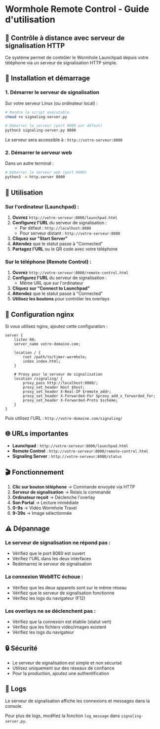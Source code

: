 # Wormhole Remote Control - Guide d'utilisation

## 🎹 Contrôle à distance avec serveur de signalisation HTTP

Ce système permet de contrôler le Wormhole Launchpad depuis votre téléphone via un serveur de signalisation HTTP simple.

## 🚀 Installation et démarrage

### 1. Démarrer le serveur de signalisation

Sur votre serveur Linux (ou ordinateur local) :

```bash
# Rendre le script exécutable
chmod +x signaling-server.py

# Démarrer le serveur (port 8080 par défaut)
python3 signaling-server.py 8080
```

Le serveur sera accessible à : `http://votre-serveur:8080`

### 2. Démarrer le serveur web

Dans un autre terminal :

```bash
# Démarrer le serveur web (port 8000)
python3 -m http.server 8000
```

## 📱 Utilisation

### Sur l'ordinateur (Launchpad) :

1. **Ouvrez** `http://votre-serveur:8000/launchpad.html`
2. **Configurez l'URL** du serveur de signalisation :
   - Par défaut : `http://localhost:8080`
   - Pour serveur distant : `http://votre-serveur:8080`
3. **Cliquez sur "Start Server"**
4. **Attendez** que le statut passe à "Connected"
5. **Partagez l'URL** ou le QR code avec votre téléphone

### Sur le téléphone (Remote Control) :

1. **Ouvrez** `http://votre-serveur:8000/remote-control.html`
2. **Configurez l'URL** du serveur de signalisation :
   - Même URL que sur l'ordinateur
3. **Cliquez sur "Connect to Launchpad"**
4. **Attendez** que le statut passe à "Connected"
5. **Utilisez les boutons** pour contrôler les overlays

## 🔧 Configuration nginx

Si vous utilisez nginx, ajoutez cette configuration :

```nginx
server {
    listen 80;
    server_name votre-domaine.com;
    
    location / {
        root /path/to/timer-wormhole;
        index index.html;
    }
    
    # Proxy pour le serveur de signalisation
    location /signaling/ {
        proxy_pass http://localhost:8080/;
        proxy_set_header Host $host;
        proxy_set_header X-Real-IP $remote_addr;
        proxy_set_header X-Forwarded-For $proxy_add_x_forwarded_for;
        proxy_set_header X-Forwarded-Proto $scheme;
    }
}
```

Puis utilisez l'URL : `http://votre-domaine.com/signaling/`

## 🌐 URLs importantes

- **Launchpad** : `http://votre-serveur:8000/launchpad.html`
- **Remote Control** : `http://votre-serveur:8000/remote-control.html`
- **Signaling Server** : `http://votre-serveur:8080/status`

## 🎬 Fonctionnement

1. **Clic sur bouton téléphone** → Commande envoyée via HTTP
2. **Serveur de signalisation** → Relais la commande
3. **Ordinateur reçoit** → Déclenche l'overlay
4. **Son Portal** → Lecture immédiate
5. **0-9s** → Vidéo Wormhole Travel
6. **9-39s** → Image sélectionnée

## ⚠️ Dépannage

### Le serveur de signalisation ne répond pas :
- Vérifiez que le port 8080 est ouvert
- Vérifiez l'URL dans les deux interfaces
- Redémarrez le serveur de signalisation

### La connexion WebRTC échoue :
- Vérifiez que les deux appareils sont sur le même réseau
- Vérifiez que le serveur de signalisation fonctionne
- Vérifiez les logs du navigateur (F12)

### Les overlays ne se déclenchent pas :
- Vérifiez que la connexion est établie (statut vert)
- Vérifiez que les fichiers vidéo/images existent
- Vérifiez les logs du navigateur

## 🔒 Sécurité

- Le serveur de signalisation est simple et non sécurisé
- Utilisez uniquement sur des réseaux de confiance
- Pour la production, ajoutez une authentification

## 📝 Logs

Le serveur de signalisation affiche les connexions et messages dans la console.

Pour plus de logs, modifiez la fonction `log_message` dans `signaling-server.py`.
